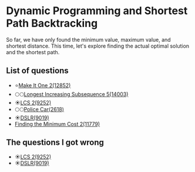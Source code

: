 Dynamic Programming and Shortest Path Backtracking
==========================
So far, we have only found the minimum value, maximum value, and shortest distance. 
This time, let's explore finding the actual optimal solution and the shortest path.

List of questions
--------------------

- ⭐[Make It One 2(12852)](https://github.com/yoru4890/coding_test/blob/main/baekjoon/dynamic_programming_and_shortest_path_backtracking/12852.md)
- 🌕🌕[Longest Increasing Subsequence 5(14003)](https://github.com/yoru4890/coding_test/tree/main/baekjoon/dynamic_programming_and_shortest_path_backtracking)
- ☀️[LCS 2(9252)](https://github.com/yoru4890/coding_test/blob/main/baekjoon/dynamic_programming_and_shortest_path_backtracking/9252.md)
- 🌕🌕[Police Car(2618)](https://github.com/yoru4890/coding_test/blob/main/baekjoon/dynamic_programming_and_shortest_path_backtracking/2618.md)
- ☀️[DSLR(9019)](https://github.com/yoru4890/coding_test/blob/main/baekjoon/dynamic_programming_and_shortest_path_backtracking/9019.md)
- [Finding the Minimum Cost 2(11779)](https://github.com/yoru4890/coding_test/blob/main/baekjoon/dynamic_programming_and_shortest_path_backtracking/11779.md)

The questions I got wrong
------------------------

- ☀️[LCS 2(9252)](https://github.com/yoru4890/coding_test/blob/main/baekjoon/dynamic_programming_and_shortest_path_backtracking/9252.md)
- ☀️[DSLR(9019)](https://github.com/yoru4890/coding_test/blob/main/baekjoon/dynamic_programming_and_shortest_path_backtracking/9019.md)
